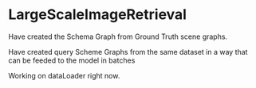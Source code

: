 # LargeScaleImageRetrieval

Have created the Schema Graph from Ground Truth scene graphs. 

Have created query Scheme Graphs from the same dataset in a way that can be feeded to the model in batches

Working on dataLoader right now.
